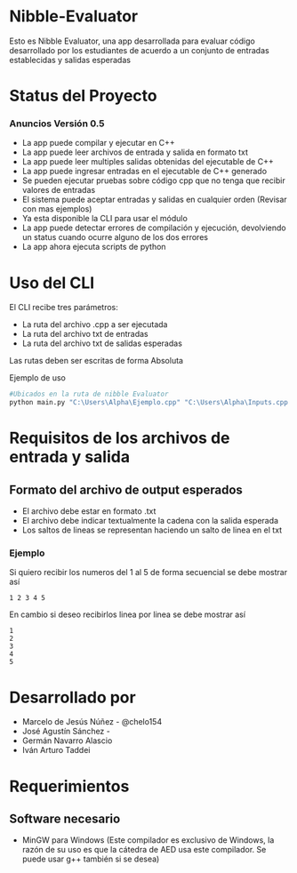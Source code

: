 # Nibble-Evaluator
Esto es Nibble Evaluator, una app desarrollada para evaluar código desarrollado por los estudiantes de acuerdo a un conjunto de entradas establecidas y salidas esperadas

# Status del Proyecto

### Anuncios Versión 0.5


- La app puede compilar y ejecutar en C++
- La app puede leer archivos de entrada y salida en formato txt
- La app puede leer multiples salidas obtenidas del ejecutable de C++
- La app puede ingresar entradas en el ejecutable de C++ generado
- Se pueden ejecutar pruebas sobre código cpp que no tenga que recibir valores de entradas
- El sistema puede aceptar entradas y salidas en cualquier orden (Revisar con mas ejemplos)
- Ya esta disponible la CLI para usar el módulo
- La app puede detectar errores de compilación y ejecución,
  devolviendo un status cuando ocurre alguno de los dos errores
- La app ahora ejecuta scripts de python


# Uso del CLI
El CLI recibe tres parámetros:
- La ruta del archivo .cpp a ser ejecutada
- La ruta del archivo txt de entradas
- La ruta del archivo txt de salidas esperadas

Las rutas deben ser escritas de forma Absoluta

Ejemplo de uso
```sh
#Ubicados en la ruta de nibble Evaluator
python main.py "C:\Users\Alpha\Ejemplo.cpp" "C:\Users\Alpha\Inputs.cpp C:\Users\Alpha\Outputs.cpp"
```


# Requisitos de los archivos de entrada y salida

## Formato del archivo de output esperados
- El archivo debe estar en formato .txt
- El archivo debe indicar textualmente la cadena con la salida esperada
- Los saltos de lineas se representan haciendo un salto de linea en el txt

### Ejemplo
Si quiero recibir los numeros del 1 al 5 de forma secuencial se debe mostrar así

```
1 2 3 4 5
```

En cambio si deseo recibirlos linea por linea se debe mostrar así

```
1
2
3
4
5
```


# Desarrollado por
- Marcelo de Jesús Núñez - @chelo154
- José Agustín Sánchez -
- Germán Navarro Alascio
- Iván Arturo Taddei

# Requerimientos

## Software necesario

- MinGW para Windows (Este compilador es exclusivo de Windows, la razón de su uso es que la cátedra de AED usa este compilador. Se puede usar g++ también si se desea)
